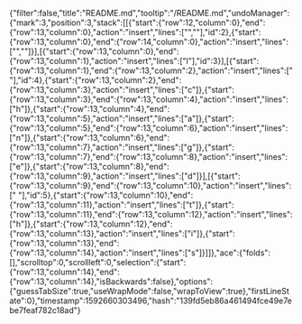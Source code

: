 {"filter":false,"title":"README.md","tooltip":"/README.md","undoManager":{"mark":3,"position":3,"stack":[[{"start":{"row":12,"column":0},"end":{"row":13,"column":0},"action":"insert","lines":["",""],"id":2},{"start":{"row":13,"column":0},"end":{"row":14,"column":0},"action":"insert","lines":["",""]}],[{"start":{"row":13,"column":0},"end":{"row":13,"column":1},"action":"insert","lines":["I"],"id":3}],[{"start":{"row":13,"column":1},"end":{"row":13,"column":2},"action":"insert","lines":[" "],"id":4},{"start":{"row":13,"column":2},"end":{"row":13,"column":3},"action":"insert","lines":["c"]},{"start":{"row":13,"column":3},"end":{"row":13,"column":4},"action":"insert","lines":["h"]},{"start":{"row":13,"column":4},"end":{"row":13,"column":5},"action":"insert","lines":["a"]},{"start":{"row":13,"column":5},"end":{"row":13,"column":6},"action":"insert","lines":["n"]},{"start":{"row":13,"column":6},"end":{"row":13,"column":7},"action":"insert","lines":["g"]},{"start":{"row":13,"column":7},"end":{"row":13,"column":8},"action":"insert","lines":["e"]},{"start":{"row":13,"column":8},"end":{"row":13,"column":9},"action":"insert","lines":["d"]}],[{"start":{"row":13,"column":9},"end":{"row":13,"column":10},"action":"insert","lines":[" "],"id":5},{"start":{"row":13,"column":10},"end":{"row":13,"column":11},"action":"insert","lines":["t"]},{"start":{"row":13,"column":11},"end":{"row":13,"column":12},"action":"insert","lines":["h"]},{"start":{"row":13,"column":12},"end":{"row":13,"column":13},"action":"insert","lines":["i"]},{"start":{"row":13,"column":13},"end":{"row":13,"column":14},"action":"insert","lines":["s"]}]]},"ace":{"folds":[],"scrolltop":0,"scrollleft":0,"selection":{"start":{"row":13,"column":14},"end":{"row":13,"column":14},"isBackwards":false},"options":{"guessTabSize":true,"useWrapMode":false,"wrapToView":true},"firstLineState":0},"timestamp":1592660303496,"hash":"139fd5eb86a461494fce49e7ebe7feaf782c18ad"}